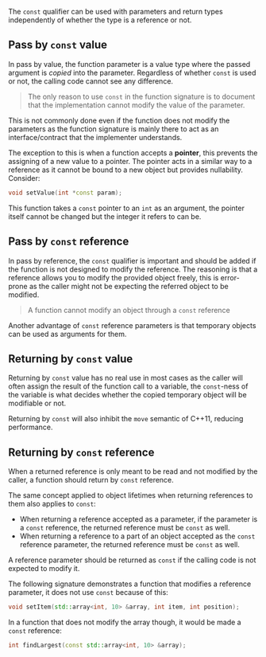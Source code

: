The `const` qualifier can be used with parameters and return types independently of whether the type is a reference or not.

## Pass by `const` value
In pass by value, the function parameter is a value type where the passed argument is *copied* into the parameter. Regardless of whether `const` is used or not, the calling code cannot see any difference.

> The only reason to use `const` in the function signature is to document that the implementation cannot modify the value of the parameter.

This is not commonly done even if the function does not modify the parameters as the function signature is mainly there to act as an interface/contract that the implementer understands.

The exception to this is when a function accepts a **pointer**, this prevents the assigning of a new value to a pointer. The pointer acts in a similar way to a reference as it cannot be bound to a new object but provides nullability. Consider:

```cpp
void setValue(int *const param);
```

This function takes a `const` pointer to an `int` as an argument, the pointer itself cannot be changed but the integer it refers to can be.

## Pass by `const` reference
In pass by reference, the `const` qualifier is important and should be added if the function is not designed to modify the reference. The reasoning is that a reference allows you to modify the provided object freely, this is error-prone as the caller might not be expecting the referred object to be modified.

> A function cannot modify an object through a `const` reference

Another advantage of `const` reference parameters is that temporary objects can be used as arguments for them.

## Returning by `const` value
Returning by `const` value has no real use in most cases as the caller will often assign the result of the function call to a variable, the `const`-ness of the variable is what decides whether the copied temporary object will be modifiable or not.

Returning by `const` will also inhibit the `move` semantic of C++11, reducing performance.

## Returning by `const` reference
When a returned reference is only meant to be read and not modified by the caller, a function should return by `const` reference.

The same concept applied to object lifetimes when returning references to them also applies to `const`:

- When returning a reference accepted as a parameter, if the parameter is a `const` reference, the returned reference must be `const` as well.
- When returning a reference to a part of an object accepted as the `const` reference parameter, the returned reference must be `const` as well.

A reference parameter should be returned as `const` if the calling code is not expected to modify it.

The following signature demonstrates a function that modifies a reference parameter, it does not use `const` because of this:

```cpp
void setItem(std::array<int, 10> &array, int item, int position);
```

In a function that does not modify the array though, it would be made a `const` reference:

```cpp
int findLargest(const std::array<int, 10> &array);
```